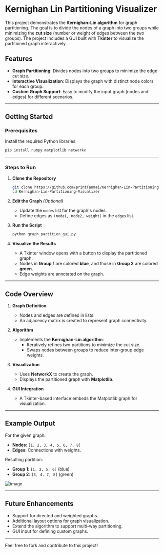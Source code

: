 # **Kernighan Lin Partitioning Visualizer**

This project demonstrates the **Kernighan-Lin algorithm** for graph partitioning. The goal is to divide the nodes of a graph into two groups while minimizing the **cut size** (number or weight of edges between the two groups). The project includes a GUI built with **Tkinter** to visualize the partitioned graph interactively. 

## **Features**
- **Graph Partitioning**: Divides nodes into two groups to minimize the edge cut size.
- **Interactive Visualization**: Displays the graph with distinct node colors for each group.
- **Custom Graph Support**: Easy to modify the input graph (nodes and edges) for different scenarios.

---

## **Getting Started**

### **Prerequisites**
Install the required Python libraries:
```bash
pip install numpy matplotlib networkx
```

---

### **Steps to Run**

1. **Clone the Repository**
   ```bash
   git clone https://github.com/printTanmai/Kernighan-Lin-Partitioning-Visualizer.git
   cd Kernighan-Lin-Partitioning-Visualizer
   ```

2. **Edit the Graph** *(Optional)*
   - Update the `nodes` list for the graph's nodes.
   - Define edges as `(node1, node2, weight)` in the `edges` list.

3. **Run the Script**
   ```bash
   python graph_partition_gui.py
   ```

4. **Visualize the Results**
   - A Tkinter window opens with a button to display the partitioned graph.
   - Nodes in **Group 1** are colored **blue**, and those in **Group 2** are colored **green**.
   - Edge weights are annotated on the graph.

---

## **Code Overview**

1. **Graph Definition**
   - Nodes and edges are defined in lists.
   - An adjacency matrix is created to represent graph connectivity.

2. **Algorithm**
   - Implements the **Kernighan-Lin algorithm**:
     - Iteratively refines two partitions to minimize the cut size.
     - Swaps nodes between groups to reduce inter-group edge weights.

3. **Visualization**
   - Uses **NetworkX** to create the graph.
   - Displays the partitioned graph with **Matplotlib**.

4. **GUI Integration**
   - A Tkinter-based interface embeds the Matplotlib graph for visualization.

---

## **Example Output**
For the given graph:
- **Nodes**: `[1, 2, 3, 4, 5, 6, 7, 8]`
- **Edges**: Connections with weights.

Resulting partition:
- **Group 1**: `[1, 2, 5, 6]` (blue)
- **Group 2**: `[3, 4, 7, 8]` (green)

![image](https://github.com/user-attachments/assets/80e156c8-6ff3-4526-8f5e-b4d0956ba99f)

---

## **Future Enhancements**
- Support for directed and weighted graphs.
- Additional layout options for graph visualization.
- Extend the algorithm to support multi-way partitioning.
- GUI input for defining custom graphs.

---

Feel free to fork and contribute to this project!
